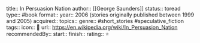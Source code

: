 title::  In Persuasion Nation
author:: [[George Saunders]] 
status:: toread
type:: #book
format::
year:: 2006 (stories originally published between 1999 and 2005)
acquired:: 
topics::
genre:: #short_stories #speculative_fiction 
tags::
icon:: 📖
url:: https://en.wikipedia.org/wiki/In_Persuasion_Nation
recommendedBy::
start::
finish::
rating:: ⭐️
